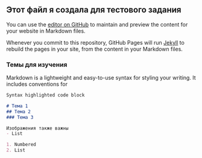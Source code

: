 ## Этот файл я создала для тестового задания

You can use the [editor on GitHub](https://github.com/AKNKuzmenkoNikita098/NKAD/edit/gh-pages/index.md) to maintain and preview the content for your website in Markdown files.

Whenever you commit to this repository, GitHub Pages will run [Jekyll](https://jekyllrb.com/) to rebuild the pages in your site, from the content in your Markdown files.

### Темы для изучения

Markdown is a lightweight and easy-to-use syntax for styling your writing. It includes conventions for

```markdown
Syntax highlighted code block

# Тема 1
## Тема 2
### Тема 3

Изображения также важны
- List

1. Numbered
2. List

